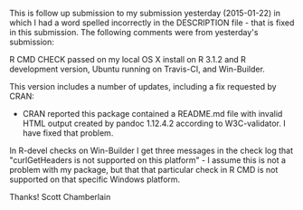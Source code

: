 This is follow up submission to my submission yesterday (2015-01-22) in which 
I had a word spelled incorrectly in the DESCRIPTION file - that is fixed in 
this submission. The following comments were from yesterday's submission:


R CMD CHECK passed on my local OS X install on R 3.1.2 and R development
version, Ubuntu running on Travis-CI, and Win-Builder.

This version includes a number of updates, including a fix requested by CRAN:
- CRAN reported this package contained a README.md file with invalid HTML output created by pandoc 1.12.4.2 according to W3C-validator. I have fixed that problem. 

In R-devel checks on Win-Builder I get three messages in the check log that "curlGetHeaders is not supported on this platform" - I assume this is not a problem with my package, but that that particular check in R CMD is not supported on that specific Windows platform.  

Thanks! Scott Chamberlain
